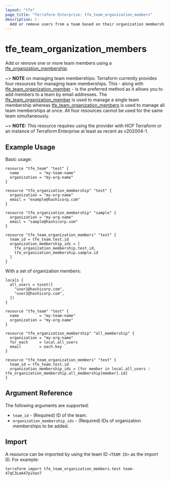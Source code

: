 ```yaml
---
layout: "tfe"
page_title: "Terraform Enterprise: tfe_team_organization_members"
description: |-
  Add or remove users from a team based on their organization memberships.
---
```


# tfe_team_organization_members

Add or remove one or more team members using a
[tfe_organization_membership](organization_membership.html).

~> **NOTE** on managing team memberships: Terraform currently provides four
resources for managing team memberships. This - along with [tfe_team_organization_member](team_organization_member.html) - is the preferred method as it
allows you to add members to a team by email addresses. The [tfe_team_organization_member](team_organization_member.html) is used to manage a single team membership whereas [tfe_team_organization_members](team_organization_members.html) is used to manage all team memberships at once. All four resources cannot be used for the same team simultaneously.

~> **NOTE:** This resource requires using the provider with HCP Terraform or
an instance of Terraform Enterprise at least as recent as v202004-1.

## Example Usage

Basic usage:

```hcl
resource "tfe_team" "test" {
  name         = "my-team-name"
  organization = "my-org-name"
}

resource "tfe_organization_membership" "test" {
  organization = "my-org-name"
  email = "example@hashicorp.com"
}

resource "tfe_organization_membership" "sample" {
  organization = "my-org-name"
  email = "sample@hashicorp.com"
}

resource "tfe_team_organization_members" "test" {
  team_id = tfe_team.test.id
  organization_membership_ids = [
    tfe_organization_membership.test.id,
    tfe_organization_membership.sample.id
  ]
}
```

With a set of organization members:

```hcl
locals {
  all_users = toset([
    "user1@hashicorp.com",
    "user2@hashicorp.com",
  ])
}

resource "tfe_team" "test" {
  name         = "my-team-name"
  organization = "my-org-name"
}

resource "tfe_organization_membership" "all_membership" {
  organization = "my-org-name"
  for_each     = local.all_users
  email        = each.key
}

resource "tfe_team_organization_members" "test" {
  team_id = tfe_team.test.id
  organization_membership_ids = [for member in local.all_users : tfe_organization_membership.all_membership[member].id]
}
```

## Argument Reference

The following arguments are supported:

* `team_id` - (Required) ID of the team.
* `organization_membership_ids` - (Required) IDs of organization memberships to be added.

## Import

A resource can be imported by using the team ID `<TEAM ID>`
as the import ID. For example:

```shell
terraform import tfe_team_organization_members.test team-47qC3LmA47piVan7
```
